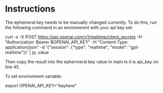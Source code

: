 # Instructions

The ephemeral key needs to be manually changed currently. 
To do this, run the following command in an environemnt with your api key set:

curl -s -X POST https://api.openai.com/v1/realtime/client_secrets -H "Authorization: Bearer $OPENAI_API_KEY" -H "Content-Type: application/json" -d '{"session": {"type": "realtime", "model": "gpt-realtime"}}' | jq .value

Then copy the result into the ephermeral key value in main.ts
it is api_key on line 45.

To set environment variable:

export OPENAI_API_KEY="keyhere"